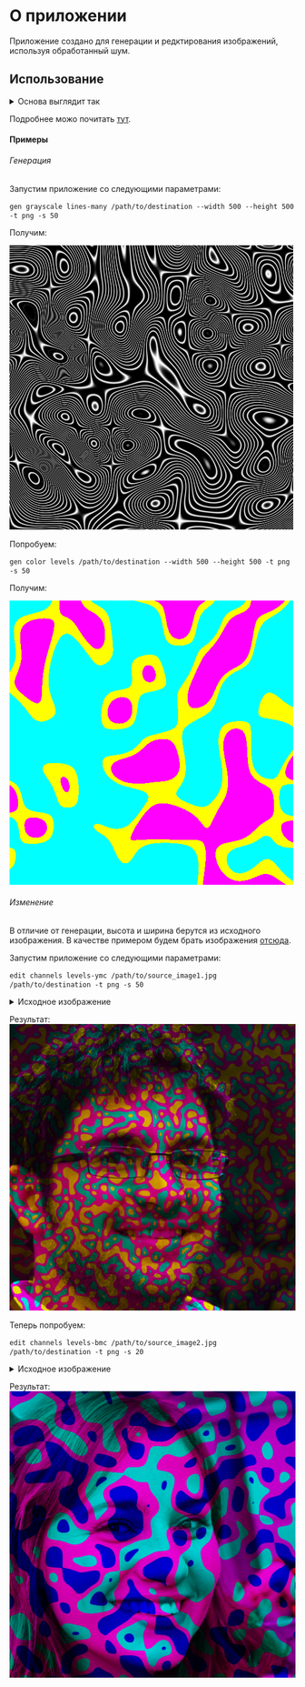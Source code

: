 # О приложении
Приложение создано для генерации и редктирования изображений, используя обработанный шум.

## Использование

<details>
<summary>Основа выглядит так</summary>

```
noizy.py [-h] {gen,edit} ...
```
Где вместо `...` пишутся параметры, зависящие от режима (`gen` или `edit`).
</details>

Подробнее можо почитать [тут][full-usage].

#### Примеры

###### Генерация

Запустим приложение со следующими параметрами:

```
gen grayscale lines-many /path/to/destination --width 500 --height 500 -t png -s 50
```
Получим:

![Полученное изображение](./examples/gen__grayscale__lines-many__--width_500__--height_500__-t_png__-s_50.png)

Попробуем:

```
gen color levels /path/to/destination --width 500 --height 500 -t png -s 50
```
Получим:

![Полученное изображение](./examples/gen__color__levels__--width_500__--height_500__-t_png__-s_50.png)


###### Изменение

В отличие от генерации, высота и ширина берутся из исходного изображения. В качестве примером будем брать изображения [отсюда][images-source].

Запустим приложение со следующими параметрами:

```
edit channels levels-ymc /path/to/source_image1.jpg /path/to/destination -t png -s 50
```
<details>
<summary>Исходное изображение</summary>

![Полученное изображение](./examples/source_image1.jpg)
</details>

Результат:
![Полученное изображение](./examples/edit__channels__levels-ymc__-t_png__-s__50.png)

Теперь попробуем:

```
edit channels levels-bmc /path/to/source_image2.jpg /path/to/destination -t png -s 20
```
<details>
<summary>Исходное изображение</summary>

![Полученное изображение](./examples/source_image2.jpg)
</details>

Результат:
![Полученное изображение](./examples/edit__channels__levels-bmc__-t_png__-s__20.png)


[images-source]: https://thispersondoesnotexist.com/ "Источник изображений"
[full-usage]: ./USAGE.md